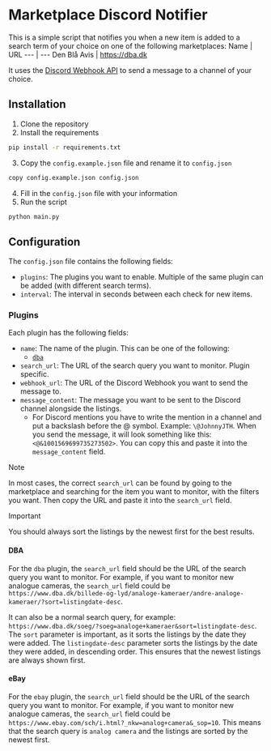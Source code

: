 # Marketplace Discord Notifier
This is a simple script that notifies you when a new item is added to a search term of your choice on one of the following marketplaces:
Name | URL
--- | ---
Den Blå Avis | https://dba.dk

It uses the [Discord Webhook API](https://discord.com/developers/docs/resources/webhook) to send a message to a channel of your choice.

## Installation
1. Clone the repository
2. Install the requirements
```bash
pip install -r requirements.txt
```
3. Copy the `config.example.json` file and rename it to `config.json`
```bash
copy config.example.json config.json
```
4. Fill in the `config.json` file with your information
5. Run the script
```bash
python main.py
```

## Configuration
The `config.json` file contains the following fields:
- `plugins`: The plugins you want to enable. Multiple of the same plugin can be added (with different search terms).
- `interval`: The interval in seconds between each check for new items.

### Plugins
Each plugin has the following fields:
- `name`: The name of the plugin. This can be one of the following:
  - [`dba`](#dba)
- `search_url`: The URL of the search query you want to monitor. Plugin specific.
- `webhook_url`: The URL of the Discord Webhook you want to send the message to.
- `message_content`: The message you want to be sent to the Discord channel alongside the listings. 
  - For Discord mentions you have to write the mention in a channel and put a backslash before the @ symbol. Example: `\@JohnnyJTH`. When you send the message, it will look something like this: `<@&1001569699735273502>`. You can copy this and paste it into the `message_content` field.

> [!NOTE]
> In most cases, the correct `search_url` can be found by going to the marketplace and searching for the item you want to monitor, with the filters you want. Then copy the URL and paste it into the `search_url` field.

> [!IMPORTANT]
> You should always sort the listings by the newest first for the best results.

#### DBA
For the `dba` plugin, the `search_url` field should be the URL of the search query you want to monitor. For example, if you want to monitor new analogue cameras, the `search_url` field could be `https://www.dba.dk/billede-og-lyd/analoge-kameraer/andre-analoge-kameraer/?sort=listingdate-desc`.

It can also be a normal search query, for example: `https://www.dba.dk/soeg/?soeg=analoge+kameraer&sort=listingdate-desc`. The `sort` parameter is important, as it sorts the listings by the date they were added. The `listingdate-desc` parameter sorts the listings by the date they were added, in descending order. This ensures that the newest listings are always shown first.

#### eBay
For the `ebay` plugin, the `search_url` field should be the URL of the search query you want to monitor. For example, if you want to monitor new analogue cameras, the `search_url` field could be `https://www.ebay.com/sch/i.html?_nkw=analog+camera&_sop=10`. This means that the search query is `analog camera` and the listings are sorted by the newest first.
